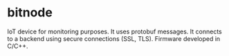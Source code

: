 # bitnode
IoT device for monitoring purposes. It uses protobuf messages. It connects to a backend using secure connections (SSL, TLS). Firmware developed in C/C++.